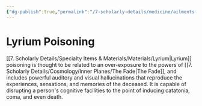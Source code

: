 ```yaml
---
{"dg-publish":true,"permalink":"/7-scholarly-details/medicine/ailments-and-injuries/lyrium-poisoning/","noteIcon":""}
---
```


# Lyrium Poisoning

[[7. Scholarly Details/Specialty Items & Materials/Materials/Lyrium\|Lyrium]] poisoning is thought to be related to an over-exposure to the powers of [[7. Scholarly Details/Cosmology/Inner Planes/The Fade\|The Fade]], and includes powerful auditory and visual hallucinations that reproduce the experiences, sensations, and memories of the deceased. It is capable of disrupting a person's cognitive facilities to the point of inducing catatonia, coma, and even death. 
